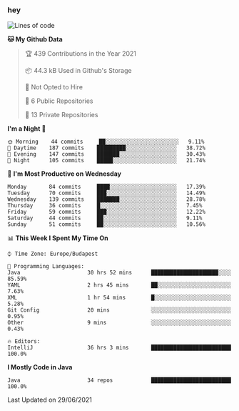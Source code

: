### hey

<!--START_SECTION:waka-->
![Lines of code](https://img.shields.io/badge/From%20Hello%20World%20I%27ve%20Written-51785%20lines%20of%20code-blue)

**🐱 My Github Data** 

> 🏆 439 Contributions in the Year 2021
 > 
> 📦 44.3 kB Used in Github's Storage 
 > 
> 🚫 Not Opted to Hire
 > 
> 📜 6 Public Repositories 
 > 
> 🔑 13 Private Repositories  
 > 
**I'm a Night 🦉** 

```text
🌞 Morning    44 commits     ██░░░░░░░░░░░░░░░░░░░░░░░   9.11% 
🌆 Daytime    187 commits    █████████░░░░░░░░░░░░░░░░   38.72% 
🌃 Evening    147 commits    ███████░░░░░░░░░░░░░░░░░░   30.43% 
🌙 Night      105 commits    █████░░░░░░░░░░░░░░░░░░░░   21.74%

```
📅 **I'm Most Productive on Wednesday** 

```text
Monday       84 commits     ████░░░░░░░░░░░░░░░░░░░░░   17.39% 
Tuesday      70 commits     ███░░░░░░░░░░░░░░░░░░░░░░   14.49% 
Wednesday    139 commits    ███████░░░░░░░░░░░░░░░░░░   28.78% 
Thursday     36 commits     █░░░░░░░░░░░░░░░░░░░░░░░░   7.45% 
Friday       59 commits     ███░░░░░░░░░░░░░░░░░░░░░░   12.22% 
Saturday     44 commits     ██░░░░░░░░░░░░░░░░░░░░░░░   9.11% 
Sunday       51 commits     ██░░░░░░░░░░░░░░░░░░░░░░░   10.56%

```


📊 **This Week I Spent My Time On** 

```text
⌚︎ Time Zone: Europe/Budapest

💬 Programming Languages: 
Java                     30 hrs 52 mins      █████████████████████░░░░   85.59% 
YAML                     2 hrs 45 mins       ██░░░░░░░░░░░░░░░░░░░░░░░   7.63% 
XML                      1 hr 54 mins        █░░░░░░░░░░░░░░░░░░░░░░░░   5.28% 
Git Config               20 mins             ░░░░░░░░░░░░░░░░░░░░░░░░░   0.95% 
Other                    9 mins              ░░░░░░░░░░░░░░░░░░░░░░░░░   0.43%

🔥 Editors: 
IntelliJ                 36 hrs 3 mins       █████████████████████████   100.0%

```

**I Mostly Code in Java** 

```text
Java                     34 repos            █████████████████████████   100.0%

```



 Last Updated on 29/06/2021
<!--END_SECTION:waka-->
